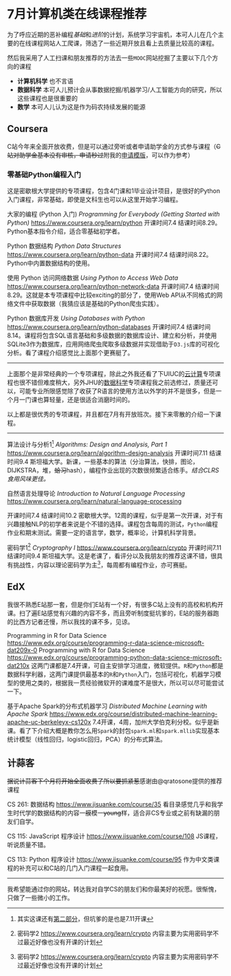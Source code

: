 # 7月计算机类在线课程推荐

为了呼应近期的恶补编程*基础*和*进阶*的计划，系统学习宇宙机，本可人儿在几个主要的在线课程网站人工爬课，筛选了一些近期开放且看上去质量比较高的课程。

然后我采用了人工扫课和朋友推荐的方法去一些`MOOC`网站挖掘了主要以下几个方向的课程

- **计算机科学** 也不言语
- **数据科学** 本可人儿预计会从事数据挖掘/机器学习/人工智能方向的研究，所以这些课程也是很重要的
- **数学** 本可人儿认为这是作为码农持续发展的能源

## Coursera
C站今年来全面开放收费，但是可以通过旁听或者申请助学金的方式参与课程（~~C站对助学金基本没有审核，申请秒过~~附我的[申请模版](https://www.douban.com/note/567753034/)，可以作为参考）

### 零基础Python编程入门

这是密歇根大学提供的专项课程，包含4门课和1毕业设计项目，是很好的Python入门课程，非常基础，即使是文科生也可以从这里开始学习编程。

大家的编程 (Python 入门) *Programming for Everybody (Getting Started with Python)*
https://www.coursera.org/learn/python
开课时间7.4 结课时间8.29。Python基本指令介绍，适合零基础初学者。

Python 数据结构 *Python Data Structures*
https://www.coursera.org/learn/python-data
开课时间7.4 结课时间8.22。Python中内置数据结构的使用。

使用 Python 访问网络数据 *Using Python to Access Web Data*
https://www.coursera.org/learn/python-network-data
开课时间7.4 结课时间8.29。这就是本专项课程中比较exciting的部分了，使用Web API从不同格式的网络文件中获取数据（我猜应该是基础的Python爬虫实践）。

Python 数据库开发 *Using Databases with Python*
https://www.coursera.org/learn/python-databases
开课时间7.4 结课时间8.14。课程将包含SQL语言基础和多级数据的数据库设计、建立和分析，并使用SQLite3作为数据库，应用网络爬虫爬取多级数据并实现借助于`D3.js`库的可视化分析。看了课程介绍感觉比上面那个更赛艇了。

---
上面那个是非常经典的一个专项课程，除此之外我还看了下UIUC的[云计算](https://www.coursera.org/specializations/cloud-computing)专项课程也很不错但难度稍大，另外JHU的[数据科学](https://www.coursera.org/specializations/jhu-data-science)专项课程我之前选修过，质量还可以，可能专业所限感觉除了收获了R语言的使用方法以外学的并不是很多，但是一个月一门课也算轻量，还是很适合消磨时间的。

以上都是很优秀的专项课程，并且都在7月有开放班次。接下来零散的介绍一下课程。

---

算法设计与分析1[^foot1] *Algorithms: Design and Analysis, Part 1*
https://www.coursera.org/learn/algorithm-design-analysis
开课时间7.11 结课时间9.4 斯坦福大学。新课，一些基本的算法（分治算法，快排，图论，DIJKSTRA，堆，~~蛤习~~hash），编程作业出现的次数很频繁适合练手。*结合CLRS食用风味更佳。*

[^foot1]: 其实这课还有[第二部分](https://www.coursera.org/learn/algorithm-design-analysis-2)，但坑爹的是也是7.11开课

自然语言处理导论 *Introduction to Natural Language Processing*
https://www.coursera.org/learn/natural-language-processing

开课时间7.4 结课时间10.2 密歇根大学。12周的课程，似乎是第一次开课，对于有兴趣接触NLP的初学者来说是个不错的选择。课程包含每周的测试，`Python`编程作业和期末测试。需要一定的语言学，数学，概率论，计算机科学背景。

密码学1[^foot2] *Cryptography I*
https://www.coursera.org/learn/crypto
开课时间7.11 结课时间9.4 斯坦福大学。这是老课了，看评分以及我朋友的推荐这课不错，很具有挑战性，内容以理论密码学为主[^foot2]，每周都有编程作业，亦可赛艇。

[^foot2]: 密码学2 https://www.coursera.org/learn/crypto 内容主要为实用密码学不过最近好像也没有开课的计划

## EdX
我很不熟悉E站那一套，但是你们E站有一个好，有很多C站上没有的高校和机构开课。扫了遍E站感觉有兴趣的内容不多，而且旁听制度挺坑爹的，E站的服务器跑的比西方记者还慢，所以我找的课不多，见谅。

Programming in R for Data Science
https://www.edx.org/course/programming-r-data-science-microsoft-dat209x-0
Programming with R for Data Science
https://www.edx.org/course/programming-python-data-science-microsoft-dat210x
这两门课都是7.4开课，可自主安排学习进度，微软提供。`R`和`Python`都是数据科学利器，这两门课提供最基本的`R`和`Python`入门，包括可视化，机器学习模型的使用之类的，根据我一贯经验微软开的课难度不是很大，所以可以尽可能尝试一下。

基于Apache Spark的分布式机器学习 *Distributed Machine Learning with Apache Spark*
https://www.edx.org/course/distributed-machine-learning-apache-uc-berkeleyx-cs120x
7.4开课，4周，加州大学伯克利分校。似乎是新课。看了下介绍大概是教你怎么用`Spark`的封包`spark.ml`和`spark.mllib`实现基本统计模型（线性回归，logistic回归，PCA）的分布式算法。

## 计蒜客
~~据说计蒜客下个月将开始全面收费了所以要抓紧惹~~感谢由@qratosone提供的推荐课程

CS 261: 数据结构
https://www.jisuanke.com/course/35
看目录感觉几乎和我学生时代学的数据结构的内容一~~膜~~模一~~young~~样，适合非CS专业或之前有缺漏的朋友们自学。

CS 115: JavaScript 程序设计
https://www.jisuanke.com/course/108
JS课程，听说质量不错。

CS 113: Python 程序设计
https://www.jisuanke.com/course/95
作为中文类课程的补充可以和C站的几门入门课程一起食用。

---
我希望能通过你的网站，转达我对自学CS的朋友们和你最美好的祝愿。很惭愧，只做了一些微小的工作。

